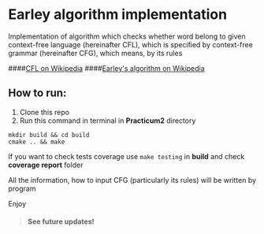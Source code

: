 # Earley algorithm implementation
Implementation of algorithm which checks whether word belong to given
context-free language (hereinafter CFL), which is specified by 
context-free grammar (hereinafter CFG), which means, by its rules

####[CFL on Wikipedia](https://en.wikipedia.org/wiki/Context-free_language)
####[Earley's algorithm on Wikipedia](https://en.wikipedia.org/wiki/Earley_parser)

## How to run:
1. Clone this repo
2. Run this command in terminal in **Practicum2** directory
```
mkdir build && cd build
cmake .. && make
```
If you want to check tests coverage use `make testing` in **build** and check **coverage report** folder

All the information, how to input CFG (particularly its rules) will be written by program

Enjoy
> #### See future updates!